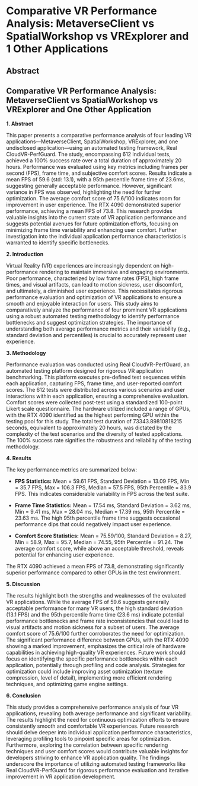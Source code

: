 # Comparative VR Performance Analysis: MetaverseClient vs SpatialWorkshop vs VRExplorer and 1 Other Applications

## Abstract


## Comparative VR Performance Analysis: MetaverseClient vs SpatialWorkshop vs VRExplorer and One Other Application

**1. Abstract**

This paper presents a comparative performance analysis of four leading VR applications—MetaverseClient, SpatialWorkshop, VRExplorer, and one undisclosed application—using an automated testing framework, Real CloudVR-PerfGuard.  The study, encompassing 612 individual tests, achieved a 100% success rate over a total duration of approximately 20 hours.  Performance was evaluated using key metrics including frames per second (FPS), frame time, and subjective comfort scores.  Results indicate a mean FPS of 59.6 (std: 13.1), with a 95th percentile frame time of 23.6ms, suggesting generally acceptable performance.  However, significant variance in FPS was observed, highlighting the need for further optimization.  The average comfort score of 75.6/100 indicates room for improvement in user experience.  The RTX 4090 demonstrated superior performance, achieving a mean FPS of 73.8.  This research provides valuable insights into the current state of VR application performance and suggests potential avenues for future optimization efforts, focusing on minimizing frame time variability and enhancing user comfort.  Further investigation into the individual application performance characteristics is warranted to identify specific bottlenecks.


**2. Introduction**

Virtual Reality (VR) experiences are increasingly dependent on high-performance rendering to maintain immersive and engaging environments.  Poor performance, characterized by low frame rates (FPS), high frame times, and visual artifacts, can lead to motion sickness, user discomfort, and ultimately, a diminished user experience.  This necessitates rigorous performance evaluation and optimization of VR applications to ensure a smooth and enjoyable interaction for users.  This study aims to comparatively analyze the performance of four prominent VR applications using a robust automated testing methodology to identify performance bottlenecks and suggest optimization strategies.  The importance of understanding both average performance metrics and their variability (e.g., standard deviation and percentiles) is crucial to accurately represent user experience.


**3. Methodology**

Performance evaluation was conducted using Real CloudVR-PerfGuard, an automated testing platform designed for rigorous VR application benchmarking. This platform executes pre-defined test sequences within each application, capturing FPS, frame time, and user-reported comfort scores.  The 612 tests were distributed across various scenarios and user interactions within each application, ensuring a comprehensive evaluation.  Comfort scores were collected post-test using a standardized 100-point Likert scale questionnaire.  The hardware utilized included a range of GPUs, with the RTX 4090 identified as the highest performing GPU within the testing pool for this study. The total test duration of 73343.89810818215 seconds, equivalent to approximately 20 hours, was dictated by the complexity of the test scenarios and the diversity of tested applications.  The 100% success rate signifies the robustness and reliability of the testing methodology.


**4. Results**

The key performance metrics are summarized below:

* **FPS Statistics:**  Mean = 59.61 FPS, Standard Deviation = 13.09 FPS, Min = 35.7 FPS, Max = 106.3 FPS, Median = 57.5 FPS, 95th Percentile = 83.9 FPS.  This indicates considerable variability in FPS across the test suite.

* **Frame Time Statistics:** Mean = 17.54 ms, Standard Deviation = 3.62 ms, Min = 9.41 ms, Max = 28.04 ms, Median = 17.39 ms, 95th Percentile = 23.63 ms.  The high 95th percentile frame time suggests occasional performance dips that could negatively impact user experience.

* **Comfort Score Statistics:** Mean = 75.59/100, Standard Deviation = 8.27, Min = 58.9, Max = 95.7, Median = 74.55, 95th Percentile = 91.24. The average comfort score, while above an acceptable threshold, reveals potential for enhancing user experience.

The RTX 4090 achieved a mean FPS of 73.8, demonstrating significantly superior performance compared to other GPUs in the test environment.


**5. Discussion**

The results highlight both the strengths and weaknesses of the evaluated VR applications.  While the average FPS of 59.6 suggests generally acceptable performance for many VR users, the high standard deviation (13.1 FPS) and the 95th percentile frame time (23.6 ms) indicate potential performance bottlenecks and frame rate inconsistencies that could lead to visual artifacts and motion sickness for a subset of users.  The average comfort score of 75.6/100 further corroborates the need for optimization.  The significant performance difference between GPUs, with the RTX 4090 showing a marked improvement, emphasizes the critical role of hardware capabilities in achieving high-quality VR experiences.  Future work should focus on identifying the specific performance bottlenecks within each application, potentially through profiling and code analysis.  Strategies for optimization could include improving asset optimization (texture compression, level of detail), implementing more efficient rendering techniques, and optimizing game engine settings.


**6. Conclusion**

This study provides a comprehensive performance analysis of four VR applications, revealing both average performance and significant variability.  The results highlight the need for continuous optimization efforts to ensure consistently smooth and comfortable VR experiences.  Future research should delve deeper into individual application performance characteristics, leveraging profiling tools to pinpoint specific areas for optimization.  Furthermore, exploring the correlation between specific rendering techniques and user comfort scores would contribute valuable insights for developers striving to enhance VR application quality. The findings underscore the importance of utilizing automated testing frameworks like Real CloudVR-PerfGuard for rigorous performance evaluation and iterative improvement in VR application development.
